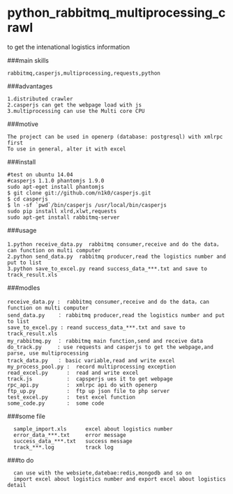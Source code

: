 # python_rabbitmq_multiprocessing_crawl

to get the intenational logistics information

###main skills

    rabbitmq,casperjs,multiprocessing,requests,python
    
###advantages

    1.distributed crawler
    2.casperjs can get the webpage load with js
    3.multiprocessing can use the Multi core CPU 

###motive

    The project can be used in openerp (database: postgresql) with xmlrpc first
    To use in general, alter it with excel

###install

    #test on ubuntu 14.04
    #casperjs 1.1.0 phantomjs 1.9.0
    sudo apt-eget install phantomjs
    $ git clone git://github.com/n1k0/casperjs.git
    $ cd casperjs
    $ ln -sf `pwd`/bin/casperjs /usr/local/bin/casperjs
    sudo pip install xlrd,xlwt,requests
    sudo apt-get install rabbitmq-server

###usage

    1.python receive_data.py  rabbitmq consumer,receive and do the data，can function on multi computer
    2.python send_data.py  rabbitmq producer,read the logistics number and put to list
    3.python save_to_excel.py reand success_data_***.txt and save to track_result.xls

###modles
	
    receive_data.py :  rabbitmq consumer,receive and do the data，can function on multi computer
    send_data.py    ： rabbitmq producer,read the logistics number and put to list
    save_to_excel.py : reand success_data_***.txt and save to track_result.xls
    my_rabbitmq.py  ： rabbitmq main function,send and receive data
    do_track.py     : use requests and casperjs to get the webpage,and parse, use multiprocessing
    track_data.py   ： basic variable,read and write excel
    my_process_pool.py :  record multiprocessing exception
    read_excel.py      :  read and write excel
    track.js           :  capsperjs ues it to get webpage
    rpc_api.py         :  xmlrpc api do with openerp
    ftp_up.py          :  ftp up json file to php server
    test_excel.py      :  test excel function
    some_code.py       :  some code
	

###some file

      sample_import.xls      excel about logistics number
      error_data_***.txt     error message
      success_data_***.txt   success message
      track_***.log          track log

###to do

      can use with the websiete,datebae:redis,mongodb and so on
      import excel about logistics number and export excel about logistics detail
